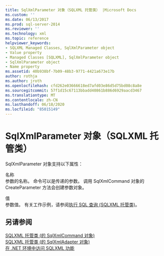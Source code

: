```yaml
---
title: SqlXmlParameter 对象（SQLXML 托管类） |Microsoft Docs
ms.custom: ''
ms.date: 06/13/2017
ms.prod: sql-server-2014
ms.reviewer: ''
ms.technology: xml
ms.topic: reference
helpviewer_keywords:
- SQLXML Managed Classes, SqlXmlParameter object
- Value property
- Managed Classes [SQLXML], SqlXmlParameter object
- SqlXmlParameter object
- Name property
ms.assetid: 40b938bf-7b09-48b3-9771-4421a673e17b
author: rothja
ms.author: jroth
ms.openlocfilehash: cfd262e03666618ed7afd03e86d5d75bd08c8a8e
ms.sourcegitcommit: 57f1d15c67113bbadd40861b886d6929aacd3467
ms.translationtype: MT
ms.contentlocale: zh-CN
ms.lasthandoff: 06/18/2020
ms.locfileid: "85015149"
---
```

# <a name="sqlxmlparameter-object-sqlxml-managed-classes"></a>SqlXmlParameter 对象（SQLXML 托管类）
  SqlXmlParameter 对象支持以下属性：  
  
 名称  
 参数的名称。 命令可以是传递的参数。 调用 SqlXmlCommand 对象的 CreateParameter 方法会创建参数对象。  
  
 值  
 参数值。 有关工作示例，请参阅[执行 SQL 查询 &#40;SQLXML 托管类&#41;](sqlxml-4-0-net-framework-support-managed-classes.md)。  
  
## <a name="see-also"></a>另请参阅  
 [SQLXML 托管类 &#40;的 SqlXmlCommand 对象&#41;](sqlxml-managed-classes-sqlxmlcommand-object.md)   
 [SQLXML 托管类 &#40;的 SqlXmlAdapter 对象&#41;](sqlxml-managed-classes-sqlxmladapter-object.md)   
 [在 .NET 环境中访问 SQLXML 功能](accessing-sqlxml-functionality-in-the-net-environment.md)  
  
  
